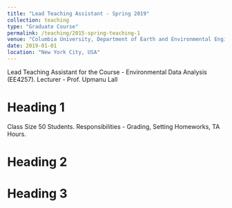 ```yaml
---
title: "Lead Teaching Assistant - Spring 2019"
collection: teaching
type: "Graduate Course"
permalink: /teaching/2015-spring-teaching-1
venue: "Columbia University, Department of Earth and Environmental Engineering"
date: 2019-01-01
location: "New York City, USA"
---
```


Lead Teaching Assistant for the Course - Environmental Data Analysis (EE4257). Lecturer - Prof. Upmanu Lall

Heading 1
======

Class Size 50 Students. Responsibilities - Grading, Setting Homeworks, TA Hours. 

Heading 2
======

Heading 3
======
